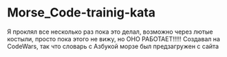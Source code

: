 # Morse_Code-trainig-kata
Я проклял все несколько раз пока это делал, возможно через лютые костыли, просто пока этого не вижу, но ОНО РАБОТАЕТ!!!!!
Создавал на CodeWars, так что словарь с Азбукой морзе был предзагружен с сайта

